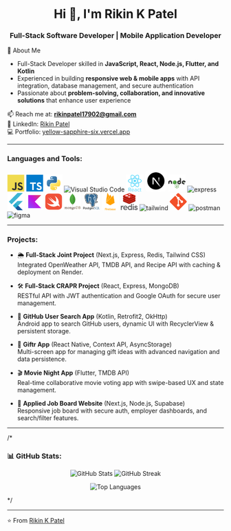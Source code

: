 <h1 align="center">Hi 👋, I'm Rikin K Patel</h1>
<h3 align="center">Full-Stack Software Developer | Mobile Application Developer</h3>

🌱 About Me  
- Full-Stack Developer skilled in **JavaScript, React, Node.js, Flutter, and Kotlin**  
- Experienced in building **responsive web & mobile apps** with API integration, database management, and secure authentication  
- Passionate about **problem-solving, collaboration, and innovative solutions** that enhance user experience  

📫 Reach me at: **rikinpatel17902@gmail.com**  
💼 LinkedIn: [Rikin Patel](https://www.linkedin.com/in/pate1355/)  
💻 Portfolio: [yellow-sapphire-six.vercel.app](https://yellow-sapphire-six.vercel.app/)  

---

<h3 align="left">Languages and Tools:</h3>
<p align="left">
  <img src="https://raw.githubusercontent.com/devicons/devicon/master/icons/javascript/javascript-original.svg" alt="javascript" width="40" height="40"/>
  <img src="https://raw.githubusercontent.com/devicons/devicon/master/icons/typescript/typescript-original.svg" alt="typescript" width="40" height="40"/>
<img src="https://raw.githubusercontent.com/devicons/devicon/master/icons/python/python-original.svg" alt="python" width="40" height="40"/>
<img src="https://icons.iconarchive.com/icons/papirus-team/papirus-apps/128/visual-studio-code-icon.png" alt="Visual Studio Code" width="40" height="40"/>


  
  <img src="https://raw.githubusercontent.com/devicons/devicon/master/icons/react/react-original-wordmark.svg" alt="react" width="40" height="40"/>
<img src="https://raw.githubusercontent.com/devicons/devicon/master/icons/nextjs/nextjs-original.svg" alt="nextjs" width="40" height="40" style="background-color:white; padding:5px; border-radius:8px;"/>
  <img src="https://raw.githubusercontent.com/devicons/devicon/master/icons/nodejs/nodejs-original-wordmark.svg" alt="nodejs" width="40" height="40"/>

  <img src="https://icons.iconarchive.com/icons/simpleicons-team/simple/256/express-icon.png" alt="express" width="40" height="40"/>


  <img src="https://raw.githubusercontent.com/devicons/devicon/master/icons/flutter/flutter-original.svg" alt="flutter" width="40" height="40"/>
  <img src="https://raw.githubusercontent.com/devicons/devicon/master/icons/kotlin/kotlin-original.svg" alt="kotlin" width="40" height="40"/>
  <img src="https://raw.githubusercontent.com/devicons/devicon/master/icons/swift/swift-original.svg" alt="swift" width="40" height="40"/>
  <img src="https://raw.githubusercontent.com/devicons/devicon/master/icons/mongodb/mongodb-original-wordmark.svg" alt="mongodb" width="40" height="40"/>
  <img src="https://raw.githubusercontent.com/devicons/devicon/master/icons/postgresql/postgresql-original-wordmark.svg" alt="postgresql" width="40" height="40"/>
  <img src="https://raw.githubusercontent.com/devicons/devicon/master/icons/firebase/firebase-plain-wordmark.svg" alt="firebase" width="40" height="40"/>
  <img src="https://raw.githubusercontent.com/devicons/devicon/master/icons/redis/redis-original-wordmark.svg" alt="redis" width="40" height="40"/>
<img src="https://www.vectorlogo.zone/logos/tailwindcss/tailwindcss-icon.svg" alt="tailwind" width="40" height="40"/>
  <img src="https://raw.githubusercontent.com/devicons/devicon/master/icons/git/git-original.svg" alt="git" width="40" height="40"/>
  <img src="https://www.vectorlogo.zone/logos/getpostman/getpostman-icon.svg" alt="postman" width="40" height="40"/>
  <img src="https://www.vectorlogo.zone/logos/figma/figma-icon.svg" alt="figma" width="40" height="40"/>
</p>

---

<h3 align="left">Projects:</h3>

- 🌦 **Full-Stack Joint Project** (Next.js, Express, Redis, Tailwind CSS)  
  Integrated OpenWeather API, TMDB API, and Recipe API with caching & deployment on Render.  

- 🛠 **Full-Stack CRAPR Project** (React, Express, MongoDB)  
  RESTful API with JWT authentication and Google OAuth for secure user management.  

- 📱 **GitHub User Search App** (Kotlin, Retrofit2, OkHttp)  
  Android app to search GitHub users, dynamic UI with RecyclerView & persistent storage.  

- 🎁 **Giftr App** (React Native, Context API, AsyncStorage)  
  Multi-screen app for managing gift ideas with advanced navigation and data persistence.  

- 🎬 **Movie Night App** (Flutter, TMDB API)  
  Real-time collaborative movie voting app with swipe-based UX and state management.  

- 💼 **Applied Job Board Website** (Next.js, Node.js, Supabase)  
  Responsive job board with secure auth, employer dashboards, and search/filter features.  

---
/*
<h3 align="left">📊 GitHub Stats:</h3>

<p align="center">
  <img src="https://github-readme-stats.vercel.app/api?username=pate1355&show_icons=true&theme=radical" alt="GitHub Stats" height="180"/>
  <img src="https://github-readme-streak-stats.herokuapp.com/?user=pate1355&theme=radical" alt="GitHub Streak" height="180"/>
</p>

<p align="center">
  <img src="https://github-readme-stats.vercel.app/api/top-langs/?username=pate1355&layout=compact&theme=radical" alt="Top Languages" height="180"/>
</p>
*/

---

⭐️ From [Rikin K Patel](https://github.com/pate1355)
